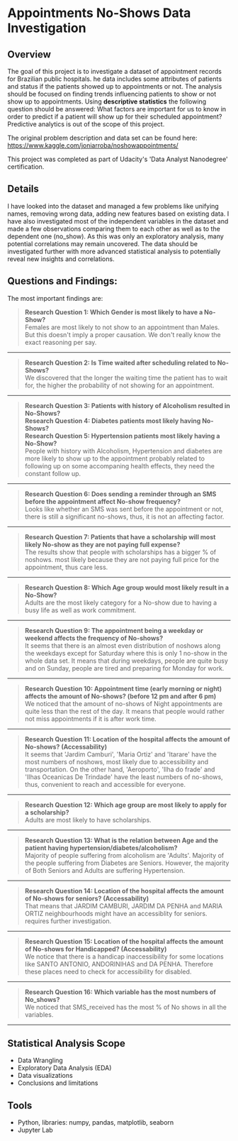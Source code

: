 # Appointments No-Shows Data Investigation

## Overview
The goal of this project is to investigate a dataset of appointment records for Brazilian public hospitals. he data includes some attributes of patients and status if the patients showed up to appointments or not. 
The analysis should be focused on finding trends influencing patients to show or not show up to appointments. 
Using **descriptive statistics** the following question should be answered: What factors are important for us to know in order to predict if a patient will show up for their scheduled appointment? Predictive analytics is out of the scope of this project.

The original problem description and data set can be found here: https://www.kaggle.com/joniarroba/noshowappointments/

This project was completed as part of Udacity's 'Data Analyst Nanodegree' certification.

## Details
I have looked into the dataset and managed a few problems like unifying names, removing wrong data, adding new features based on existing data. I have also investigated most of the independent variables in the dataset and made a few observations comparing them to each other as well as to the dependent one (no_show). As this was only an exploratory analysis, many potential correlations may remain uncovered. The data should be investigated further with more advanced statistical analysis to potentially reveal new insights and correlations.


## Questions and Findings:

The most important findings are:

>**Research Question 1: Which Gender is most likely to have a No-Show?**<br>
Females are most likely to not show to an appointment than Males. But this doesn't imply a proper causation. We don't really know the exact reasoning per say.<br>
******************************************************************************************************************************** 

>**Research Question 2: Is Time waited after scheduling related to No-Shows?**<br>
We discovered that the longer the waiting time the patient has to wait for, the higher the probability of not showing for an appointment.<br> 
********************************************************************************************************************************
>**Research Question 3: Patients with history of Alcoholism resulted in No-Shows?**<br>
>**Research Question 4: Diabetes patients most likely having No-Shows?**<br>
>**Research Question 5: Hypertension patients most likely having a No-Show?**<br>
People with history with Alcoholism, Hypertension and diabetes are more likely to show up to the appointment probably related to following up on some accompaning health effects, they need the constant follow up.<br>
********************************************************************************************************************************
>**Research Question 6: Does sending a reminder through an SMS before the appointment affect No-show frequency?**<br>
Looks like whether an SMS was sent before the appointment or not, there is still a significant no-shows, thus, it is not an affecting factor.<br>
********************************************************************************************************************************
>**Research Question 7: Patients that have a scholarship will most likely No-show as they are not paying full expense?**<br>
The results show that people with scholarships has a bigger % of noshows. most likely because they are not paying full price for the appointment, thus care less.<br>
********************************************************************************************************************************
>**Research Question 8: Which Age group would most likely result in a No-Show?**<br>
Adults are the most likely category for a No-show due to having a busy life as well as work commitment.<br>
********************************************************************************************************************************
>**Research Question 9: The appointment being a weekday or weekend affects the frequency of No-shows?**<br>
It seems that there is an almost even distribution of noshows along the weekdays except for Saturday where this is only 1 no-show in the whole data set. It means that during weekdays, people are quite busy and on Sunday, people are tired and preparing for Monday for work.<br>
********************************************************************************************************************************
>**Research Question 10: Appointment time (early morning or night) affects the amount of No-shows? (before 12 pm and after 6 pm)**<br>
We noticed that the amount of no-shows of Night appointments are quite less than the rest of the day. It means that people would rather not miss appointments if it is after work time. <br>
********************************************************************************************************************************
>**Research Question 11: Location of the hospital affects the amount of No-shows? (Accessability)**<br>
It seems that 'Jardim Camburi', 'Maria Ortiz' and 'Itarare' have the most numbers of noshows, most likely due to accessibility and transportation.
On the other hand, 'Aeroporto', 'Ilha do frade' and 'Ilhas Oceanicas De Trindade' have the least numbers of no-shows, thus, convenient to reach and accessible for everyone.<br>
********************************************************************************************************************************
>**Research Question 12: Which age group are most likely to apply for a scholarship?**<br>
Adults are most likely to have scholarships.<br>
********************************************************************************************************************************
>**Research Question 13: What is the relation between Age and the patient having hypertension/diabetes/alcoholism?**<br>
Majority of people suffering from alcoholism are 'Adults'. Majority of the people suffering from Diabetes are Seniors. However, the majority of Both Seniors and Adults are suffering Hypertension.<br>
********************************************************************************************************************************
>**Research Question 14: Location of the hospital affects the amount of No-shows for seniors? (Accessability)**<br>
That means that JARDIM CAMBURI, JARDIM DA PENHA and MARIA ORTIZ neighbourhoods might have an accessiblity for seniors. requires further investigation.<br>
********************************************************************************************************************************
>**Research Question 15: Location of the hospital affects the amount of No-shows for Handicapped? (Accessability)**<br>
We notice that there is a handicap inaccessibility for some locations like SANTO ANTONIO, ANDORINIHAS and DA PENHA. Therefore these places need to check for accessibility for disabled.<br>
********************************************************************************************************************************
>**Research Question 16: Which variable has the most numbers of No_shows?**<br>
We noticed that SMS_received has the most % of No shows in all the variables.<br>
********************************************************************************************************************************



## Statistical Analysis Scope
- Data Wrangling
- Exploratory Data Analysis (EDA)
- Data visualizations
- Conclusions and limitations

## Tools
- Python, libraries: numpy, pandas, matplotlib, seaborn
- Jupyter Lab
